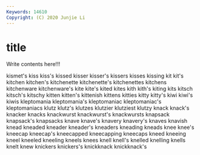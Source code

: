 ```yaml
---
Keywords: 14610
Copyright: (C) 2020 Junjie Li
---
```


# title

Write contents here!!!

kismet's 
kiss 
kiss's 
kissed 
kisser 
kisser's 
kissers
kisses 
kissing 
kit 
kit's 
kitchen 
kitchen's 
kitchenette 
kitchenette's 
kitchenettes 
kitchens
kitchenware 
kitchenware's 
kite 
kite's 
kited 
kites 
kith 
kith's 
kiting 
kits
kitsch 
kitsch's 
kitschy 
kitten 
kitten's 
kittenish 
kittens 
kitties 
kitty 
kitty's
kiwi 
kiwi's 
kiwis 
kleptomania 
kleptomania's 
kleptomaniac 
kleptomaniac's 
kleptomaniacs 
klutz 
klutz's
klutzes 
klutzier 
klutziest 
klutzy 
knack 
knack's 
knacker 
knacks 
knackwurst 
knackwurst's
knackwursts 
knapsack 
knapsack's 
knapsacks 
knave 
knave's 
knavery 
knavery's 
knaves 
knavish
knead 
kneaded 
kneader 
kneader's 
kneaders 
kneading 
kneads 
knee 
knee's 
kneecap
kneecap's 
kneecapped 
kneecapping 
kneecaps 
kneed 
kneeing 
kneel 
kneeled 
kneeling 
kneels
knees 
knell 
knell's 
knelled 
knelling 
knells 
knelt 
knew 
knickers 
knickers's
knickknack 
knickknack's 
